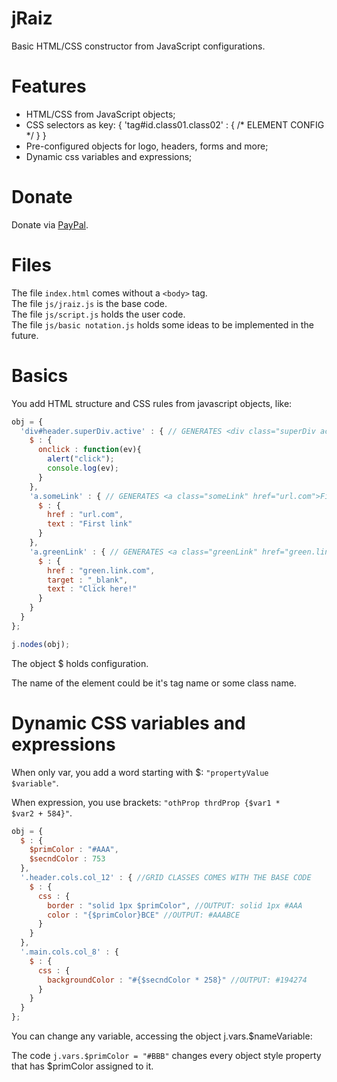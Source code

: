 # jRaiz
Basic HTML/CSS constructor from JavaScript configurations.

# Features
- HTML/CSS from JavaScript objects;
- CSS selectors as key: { 'tag#id.class01.class02' : { /* ELEMENT CONFIG */ } }
- Pre-configured objects for logo, headers, forms and more;
- Dynamic css variables and expressions;

# Donate
Donate via <a href="https://www.paypal.com/cgi-bin/webscr?cmd=_donations&business=WEMSKL3F4GNEU&lc=US&item_name=jRaiz&item_number=jraiz&currency_code=USD&bn=PP%2dDonationsBF%3abtn_donateCC_LG%2egif%3aNonHosted" target="_blank">PayPal</a>.

# Files
The file <code>index.html</code> comes without a <code>&lt;body&gt;</code> tag.<br>
The file <code>js/jraiz.js</code> is the base code.<br>
The file <code>js/script.js</code> holds the user code.<br>
The file <code>js/basic notation.js</code> holds some ideas to be implemented in the future.<br>

# Basics
You add HTML structure and CSS rules from javascript objects, like:

```javascript
obj = {
  'div#header.superDiv.active' : { // GENERATES <div class="superDiv active" id="header" onclick="function(ev){...}">...</div>
    $ : {
      onclick : function(ev){
        alert("click");
        console.log(ev);
      }
    },
    'a.someLink' : { // GENERATES <a class="someLink" href="url.com">First link</a>
      $ : {
        href : "url.com",
        text : "First link"
      }
    },
    'a.greenLink' : { // GENERATES <a class="greenLink" href="green.link.com">Click here!</a>
      $ : {
        href : "green.link.com",
        target : "_blank",
        text : "Click here!"
      }
    }
  }
};

j.nodes(obj);
```

The object $ holds configuration.

The name of the element could be it's tag name or some class name.

# Dynamic CSS variables and expressions
When only var, you add a word starting with $: <code>"propertyValue $variable"</code>.

When expression, you use brackets: <code>"othProp thrdProp {$var1 * $var2 + 584}"</code>.

```javascript
obj = {
  $ : {
    $primColor : "#AAA",
    $secndColor : 753
  },
  '.header.cols.col_12' : { //GRID CLASSES COMES WITH THE BASE CODE 
    $ : {
      css : {
        border : "solid 1px $primColor", //OUTPUT: solid 1px #AAA
        color : "{$primColor}BCE" //OUTPUT: #AAABCE
      }
    }
  },
  '.main.cols.col_8' : {
    $ : {
      css : {
        backgroundColor : "#{$secndColor * 258}" //OUTPUT: #194274
      }
    }
  }
};
```

You can change any variable, accessing the object j.vars.$nameVariable:

The code <code>j.vars.$primColor = "#BBB"</code> changes every object style property that has $primColor assigned to it.

